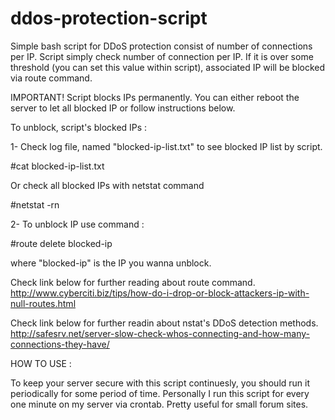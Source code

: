 # ddos-protection-script
Simple bash script for DDoS protection consist of number of connections per IP. Script simply check number of connection per IP. If it is over some threshold (you can set this value within script), associated IP will be blocked via route command. 

IMPORTANT!
Script blocks IPs permanently. You can either reboot the server to let all blocked IP or follow instructions below.

To unblock, script's blocked IPs :

1- Check log file, named "blocked-ip-list.txt" to see blocked IP list by script.
 
  #cat blocked-ip-list.txt

Or check all blocked IPs with netstat command

  #netstat -rn

2- To unblock IP use command :

  #route delete blocked-ip

where "blocked-ip" is the IP you wanna unblock.

Check link below for further reading about route command.
http://www.cyberciti.biz/tips/how-do-i-drop-or-block-attackers-ip-with-null-routes.html

Check link below for further readin about nstat's DDoS detection methods.
http://safesrv.net/server-slow-check-whos-connecting-and-how-many-connections-they-have/

HOW TO USE :

To keep your server secure with this script continuesly, you should run it periodically for some period of time. 
Personally I run this script for every one minute on my server via crontab. Pretty useful for small forum sites.
